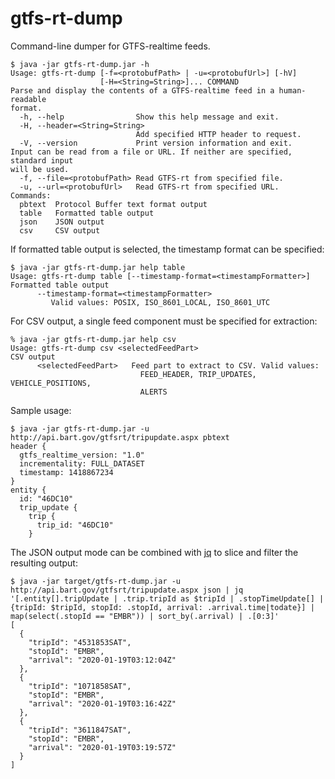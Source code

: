 gtfs-rt-dump
============

Command-line dumper for GTFS-realtime feeds.

```
$ java -jar gtfs-rt-dump.jar -h
Usage: gtfs-rt-dump [-f=<protobufPath> | -u=<protobufUrl>] [-hV]
                    [-H=<String=String>]... COMMAND
Parse and display the contents of a GTFS-realtime feed in a human-readable
format.
  -h, --help                Show this help message and exit.
  -H, --header=<String=String>
                            Add specified HTTP header to request.
  -V, --version             Print version information and exit.
Input can be read from a file or URL. If neither are specified, standard input
will be used.
  -f, --file=<protobufPath> Read GTFS-rt from specified file.
  -u, --url=<protobufUrl>   Read GTFS-rt from specified URL.
Commands:
  pbtext  Protocol Buffer text format output
  table   Formatted table output
  json    JSON output
  csv     CSV output
```

If formatted table output is selected, the timestamp format can be specified:

```
$ java -jar gtfs-rt-dump.jar help table
Usage: gtfs-rt-dump table [--timestamp-format=<timestampFormatter>]
Formatted table output
      --timestamp-format=<timestampFormatter>
         Valid values: POSIX, ISO_8601_LOCAL, ISO_8601_UTC
```

For CSV output, a single feed component must be specified for extraction:

```
% java -jar gtfs-rt-dump.jar help csv  
Usage: gtfs-rt-dump csv <selectedFeedPart>
CSV output
      <selectedFeedPart>   Feed part to extract to CSV. Valid values:
                             FEED_HEADER, TRIP_UPDATES, VEHICLE_POSITIONS,
                             ALERTS

```

Sample usage:

```
$ java -jar gtfs-rt-dump.jar -u http://api.bart.gov/gtfsrt/tripupdate.aspx pbtext
header {
  gtfs_realtime_version: "1.0"
  incrementality: FULL_DATASET
  timestamp: 1418867234
}
entity {
  id: "46DC10"
  trip_update {
    trip {
      trip_id: "46DC10"
    }
```

The JSON output mode can be combined with [jq](https://stedolan.github.io/jq/) to slice and filter the resulting output:

```
$ java -jar target/gtfs-rt-dump.jar -u http://api.bart.gov/gtfsrt/tripupdate.aspx json | jq '[.entity[].tripUpdate | .trip.tripId as $tripId | .stopTimeUpdate[] | {tripId: $tripId, stopId: .stopId, arrival: .arrival.time|todate}] | map(select(.stopId == "EMBR")) | sort_by(.arrival) | .[0:3]'
[
  {
    "tripId": "4531853SAT",
    "stopId": "EMBR",
    "arrival": "2020-01-19T03:12:04Z"
  },
  {
    "tripId": "1071858SAT",
    "stopId": "EMBR",
    "arrival": "2020-01-19T03:16:42Z"
  },
  {
    "tripId": "3611847SAT",
    "stopId": "EMBR",
    "arrival": "2020-01-19T03:19:57Z"
  }
]
```
